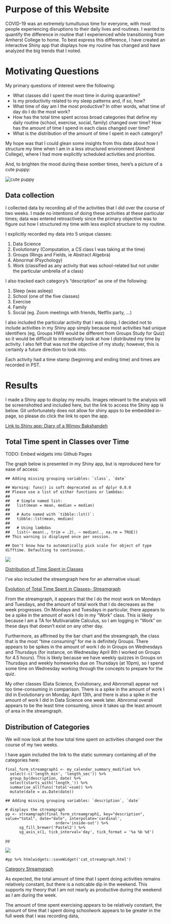 Purpose of this Website
=======================

COVID-19 was an extremely tumultuous time for everyone, with most people
experiencing disruptions to their daily lives and routines. I wanted to
quantify the difference in routine that I experienced while
transitioning from Amherst College to home. To best express this
difference, I have created an interactive Shiny app that displays how my
routine has changed and have analyzed the big trends that I noted.

Motivating Questions
====================

My primary questions of interest were the following:

-   What classes did I spent the most time in during quarantine?
-   Is my productivity related to my sleep patterns and, if so, how?
-   What time of day am I the most productive? In other words, what time
    of day do I do the most work?
-   How has the total time spent across broad categories that define my
    daily routine (school, exercise, social, family) changed over time?
    How has the amount of time I spend in each class changed over time?
-   What is the distribution of the amount of time I spent in each
    category?

My hope was that I could glean some insights from this data about how I
structure my time when I am in a less structured environment (Amherst
College), where I had more explicitly scheduled activities and
priorities.

And, to brighten the mood during these somber times, here’s a picture of
a cute puppy:

![cute puppy](./img/cute_puppy.png)

Data collection
---------------

I collected data by recording all of the activities that I did over the
course of two weeks. I made no intentions of doing these activities at
these particular times; data was entered retroactively since the primary
objective was to figure out how I structured my time with less explicit
structure to my routine.

I explicitly recorded my data into 5 unique classes:

1.  Data Science
2.  Evolutionary (Computation, a CS class I was taking at the time)
3.  Groups (Rings and Fields, ie Abstract Algebra)
4.  Abnormal (Psychology)
5.  Work (classified as any activity that was school-related but not
    under the particular umbrella of a class)

I also tracked each category’s “description” as one of the following:

1.  Sleep (was asleep)
2.  School (one of the five classes)
3.  Exercise
4.  Family
5.  Social (eg. Zoom meetings with friends, Netflix party, …)

I also included the particular activity that I was doing. I decided not
to include activities in my Shiny app simply because most activities had
unique identifiers (eg, Groups HW9 would be different from Groups Study
for Quiz) so it would be difficult to interactively look at how I
distributed my time by activity. I also felt that was not the objective
of my study; however, this is certainly a future direction to look into.

Each activity had a time stamp (beginning and ending time) and times are
recorded in PST.

Results
=======

I made a Shiny app to display my results. Images relevant to the
analysis will be screenshotted and included here, but the link to access
the Shiny app is below. Git unfortunately does not allow for shiny apps
to be embedded in-page, so please do click the link to open the app.

[Link to Shiny app: Diary of a Wimpy
Bakshandeh](https://michaelbakshandeh.shinyapps.io/calendar-project/)

Total Time spent in Classes over Time
-------------------------------------

TODO: Embed widgets into Github Pages

The graph below is presented in my Shiny app, but is reproduced here for
ease of access:

    ## Adding missing grouping variables: `class`, `date`

    ## Warning: funs() is soft deprecated as of dplyr 0.8.0
    ## Please use a list of either functions or lambdas: 
    ## 
    ##   # Simple named list: 
    ##   list(mean = mean, median = median)
    ## 
    ##   # Auto named with `tibble::lst()`: 
    ##   tibble::lst(mean, median)
    ## 
    ##   # Using lambdas
    ##   list(~ mean(., trim = .2), ~ median(., na.rm = TRUE))
    ## This warning is displayed once per session.

    ## Don't know how to automatically pick scale for object of type difftime. Defaulting to continuous.

![](index_files/figure-markdown_strict/unnamed-chunk-3-1.png)

[Distribution of Time Spent in Classes](classes_bar_graph.html)

I’ve also included the streamgraph here for an alternative visual:

[Evolution of Total Time Spent in Classes-
Streamgraph](classes_streamgraph.html)

From the streamgraph, it appears that the I do the most work on Mondays
and Tuesdays, and the amount of total work that I do decreases as the
week progresses. On Mondays and Tuesdays in particular, there appears to
be a spike in the amount of work I do in my “Work” class. This is likely
because I am a TA for Multivariable Calculus, so I am logging in “Work”
on these days that doesn’t exist on any other day.

Furthermore, as affirmed by the bar chart and the streamgraph, the class
that is the most “time consuming” for me is definitely Groups. There
appears to be spikes in the amount of work I do in Groups on Wednesdays
and Thursdays (for instance, on Wednesday April 8th I worked on Groups
for 4.5 hours). This is likely because we have weekly quizzes in Groups
on Thursdays and weekly homeworks due on Thursdays (at 10pm), so I spend
some time on Wednesday working through the concepts to prepare for the
quiz.

My other classes (Data Science, Evolutionary, and Abnromal) appear not
too time-consuming in comparison. There is a spike in the amount of work
I did in Evolutionary on Monday, April 13th, and there is also a spike
in the amount of work I did in Data Science one week later. Abnromal
overall appears to be the least time consuming, since it takes up the
least amount of area in the streamgraph.

Distribution of Categories
--------------------------

We will now look at the how total time spent on activities changed over
the course of my two weeks.

I have again included the link to the static summary containing all of
the categories here:

    final_form_streamgraph1 <- my_calendar_summary_modified %>%
      select(-c('length_min', 'length_sec')) %>%
      group_by(description, date) %>%
      select(starts_with('length_')) %>%
      summarise_all(funs('total'=sum)) %>%
      mutate(date = as.Date(date))

    ## Adding missing grouping variables: `description`, `date`

    # displays the streamgraph
    pp <- streamgraph(final_form_streamgraph1, key="description", value="total", date="date", interpolate='cardinal', 
                          order='inside-out') %>%
          sg_fill_brewer('Pastel2') %>%
          sg_axis_x(1, tick_interval='day', tick_format = '%a %b %d')

    pp

![](index_files/figure-markdown_strict/unnamed-chunk-5-1.png)

    #pp %>% htmlwidgets::saveWidget('cat_streamgraph.html')

[Category Streamgraph](cat_streamgraph.html)

As expected, the total amount of time that I spent doing activities
remains relatively constant, but there is a noticable dip in the
weekend. This supports my theory that I am not nearly as productive
during the weekend as I am during the week.

The amount of time spent exercising appears to be relatively constant,
the amount of time that I spent doing schoolwork appears to be greater
in the full week that I was recording data,
